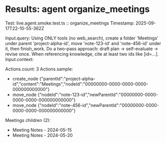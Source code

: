 # Results: agent organize_meetings

Test: live.agent.smoke.test.ts :: organize_meetings
Timestamp: 2025-09-17T22-10-55-362Z

Input.query: Using ONLY tools (no web_search), create a folder 'Meetings' under parent 'project-alpha-id', move 'note-123-id' and 'note-456-id' under it, then finish_work. Do a two-pass approach: draft plan -> self-evaluate -> revise once. When referencing knowledge, cite at least two ids like [id=...].
Input.context: 

Actions.count: 3
Actions.sample:
- create_node {"parentId":"project-alpha-id","content":"Meetings","nodeId":"00000000-0000-0000-0000-000000000000"}
- move_node {"nodeId":"note-123-id","newParentId":"00000000-0000-0000-0000-000000000000"}
- move_node {"nodeId":"note-456-id","newParentId":"00000000-0000-0000-0000-000000000000"}

Meetings children (2):
- Meeting Notes - 2024-05-15
- Meeting Notes - 2024-05-20
